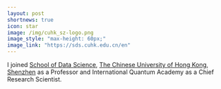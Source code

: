 ```yaml
---
layout: post
shortnews: true
icon: star
image: /img/cuhk_sz-logo.png
image_style: "max-height: 60px;"
image_link: "https://sds.cuhk.edu.cn/en"
---
```


I joined [School of Data Science](https://sds.cuhk.edu.cn/en), [The Chinese University of Hong Kong, Shenzhen](https://www.cuhk.edu.cn/en) as a Professor and International Quantum Academy as a Chief Research Scientist.
